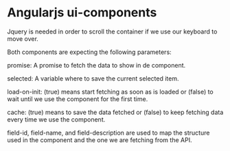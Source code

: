 # Angularjs ui-components

Jquery is needed in order to scroll the container if we use our keyboard to move over.

Both components are expecting the following parameters:

promise: A promise to fetch the data to show in de component.

selected: A variable where to save the current selected item.

load-on-init: (true) means start fetching as soon as is loaded or (false) to wait until we use the component for the first time.

cache: (true) means to save the data fetched or (false) to keep fetching data every time we use the component.

field-id, field-name, and field-description are used to map the structure used in the component and the one we are fetching from the API.
